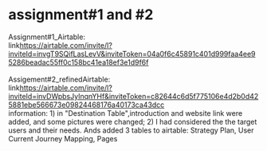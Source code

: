 # assignment#1 and #2
Assignment#1_Airtable:
<br>link<a href="https://airtable.com/invite/l?inviteId=invgT9SQifLasLevV&inviteToken=04a0f6c45891c401d999faa4ee95286beadac55ff0c158bc41ea18ef3e1d9f6f" target="_blank">https://airtable.com/invite/l?inviteId=invgT9SQifLasLevV&inviteToken=04a0f6c45891c401d999faa4ee95286beadac55ff0c158bc41ea18ef3e1d9f6f</a>
<br>
<br>
Assigement#2_refinedAirtable:
<br>link<a href="https://airtable.com/invite/l?inviteId=invDWpbsJyInqnYHf&inviteToken=c82644c6d5f775106e4d2b0d425881ebe566673e09824468176a40173ca43dcc">https://airtable.com/invite/l?inviteId=invDWpbsJyInqnYHf&inviteToken=c82644c6d5f775106e4d2b0d425881ebe566673e09824468176a40173ca43dcc</a>
<br>information: 1) in "Destination Table",introduction and website link were added, and some pictures were changed; 2) I had considered the the target users and their needs. Ands added 3 tables to airtable: Strategy Plan, User Current Journey Mapping, Pages
